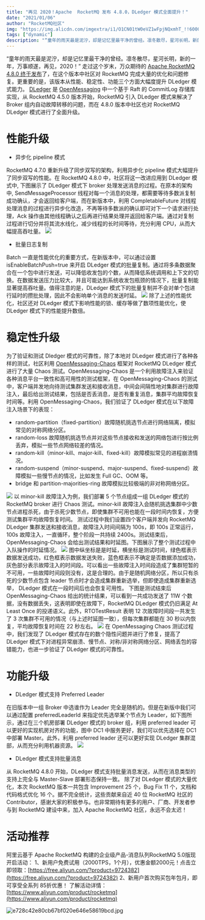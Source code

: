```yaml
---
title: "再见 2020！Apache  RocketMQ 发布 4.8.0，DLedger 模式全面提升！"
date: "2021/01/06"
author: "RocketMQ社区"
img: "https://img.alicdn.com/imgextra/i1/O1CN01tW0eVZ1wFpjNQxmhT_!!6000000006279-0-tps-685-383.jpg"
tags: ["dynamic"]
description: "“童年的雨天最是泥泞，却是记忆里最干净的曾经。凛冬散尽，星河长明，新的一年，万事顺遂，再见，2020！”"
---
```


“童年的雨天最是泥泞，却是记忆里最干净的曾经。凛冬散尽，星河长明，新的一年，万事顺遂，再见，2020！”
走过这个岁末，万众期待的 [Apache RocketMQ 4.8.0 终于发布](http://rocketmq.apache.org/release_notes/release-notes-4.8.0/)了，在这个版本中社区对 RocketMQ 完成大量的优化和问题修复。更重要的是，该版本从性能、稳定性、功能三个方面大幅度提升 DLedger 模式能力。
[DLedger](https://github.com/openmessaging/openmessaging-storage-dledger) 是 [OpenMessaging](https://github.com/openmessaging) 中一个基于 Raft 的 CommitLog 存储库实现，从 RocketMQ 4.5.0 版本开始，RocketMQ 引入 DLedger 模式来解决了 Broker 组内自动故障转移的问题，而在 4.8.0 版本中社区也对 RocketMQ DLedger 模式进行了全面升级。
# 性能升级

- 异步化 pipeline 模式

RocketMQ 4.7.0 重新升级了同步双写的架构，利用异步化 pipeline 模式大幅提升了同步双写的性能。在 RocketMQ 4.8.0 中，社区将这一改进应用到 DLedger 模式中, 下图展示了 DLedger 模式下 broker 处理发送消息的过程。在原本的架构中, SendMessageProcessor 线程对每一个消息的处理，都需要等待多数派复制成功确认，才会返回给客户端，而在新版本中，利用 CompletableFuture 对线程处理消息的过程进行异步化改造，不再等待多数派的确认即可对下一个请求进行处理，Ack 操作由其他线程确认之后再进行结果处理并返回给客户端。通过对复制过程进行切分并将其流水线化，减少线程的长时间等待，充分利用 CPU，从而大幅提高吞吐量。
![](https://img.alicdn.com/imgextra/i4/O1CN018Bi4r41eJoDx0jOW3_!!6000000003851-0-tps-1080-551.jpg)

- 批量日志复制

Batch 一直是性能优化的重要方式，在新版本中，可以通过设置 isEnableBatchPush=true 来开启 DLedger 模式的批量复制。通过将多条数据聚合在一个包中进行发送，可以降低收发包的个数，从而降低系统调用和上下文的切换。在数据发送压力比较大，并且可能达到系统收发包瓶颈的情况下，批量复制能显著提高吞吐量。值得注意的是，DLedger 模式下的批量复制并不会对单个包进行延时的攒批处理，因此不会影响单个消息的发送时延。
![](https://img.alicdn.com/imgextra/i2/O1CN01HmbPfd1ZNreZ0LF1t_!!6000000003183-0-tps-1080-784.jpg)
除了上述的性能优化，社区还对 DLedger 模式下影响性能的锁、缓存等做了数项性能优化，使 DLedger 模式下的性能提升数倍。
# 稳定性升级
为了验证和测试 Dledger 模式的可靠性，除了本地对 DLedger 模式进行了各种各样的测试，社区利用 [OpenMessaging-Chaos](https://github.com/openmessaging/openmessaging-chaos) 框架对 RocketMQ DLedger 模式进行了大量 Chaos 测试。OpenMessaging-Chaos 是一个利用故障注入来验证各种消息平台一致性和高可用性的测试框架，在 OpenMessaging-Chaos 的测试中，客户端并发地向待测试集群发送和接收消息，中间会间隔性地对集群进行故障注入，最后给出测试结果，包括是否丢消息，是否有重复消息，集群平均故障恢复时间等。利用 OpenMessaging-Chaos，我们验证了 DLedger 模式在以下故障注入场景下的表现：

- random-partition（fixed-partition）故障随机挑选节点进行网络隔离，模拟常见的对称网络分区。
- random-loss 故障随机挑选节点并对这些节点接收和发送的网络包进行按比例丢弃，模拟一些节点网络较差的情况。
- random-kill（minor-kill、major-kill、fixed-kill）故障模拟常见的进程崩溃情况。
- random-suspend（minor-suspend、major-suspend、fixed-suspend）故障模拟一些慢节点的情况，比如发生 Full GC、OOM 等。
- bridge 和 partition-majorities-ring 故障模拟比较极端的非对称网络分区。

![](https://img.alicdn.com/imgextra/i2/O1CN01YAUzSt1GS0XNGVsSL_!!6000000000620-0-tps-1024-619.jpg)
以 minor-kill 故障注入为例，我们部署 5 个节点组成一组 DLedger 模式的 RocketMQ broker 进行 Chaos 测试。minor-kill 故障注入会随机挑选集群中少数节点进程杀死，由于杀死少数节点，即使集群不可用也能在一段时间内恢复，方便测试集群平均故障恢复时间。
测试过程中我们设置四个客户端并发向 RocketMQ DLedger 集群发送和接收消息，故障注入时间间隔为 100s，即 100s 正常运行，100s 故障注入，一直循环，整个阶段一共持续 2400s。测试结束后，OpenMessaging-Chaos 会给出测试结果和时延图。下图展示了整个测试过程中入队操作的时延情况。
![](https://img.alicdn.com/imgextra/i1/O1CN01AM1flJ245JhjNVw5S_!!6000000007339-0-tps-1024-768.jpg)
图中纵坐标是是时延，横坐标是测试时间，绿色框表示数据发送成功，红色框表示数据发送失败，蓝色框表示不确定是否数据添加成功，灰色部分表示故障注入的时间段。可以看出一些故障注入时间段造成了集群短暂的不可用，一些故障时间段则没有，这是合理的。由于是随机网络分区，所以只有杀死的少数节点包含 leader 节点时才会造成集群重新选举，但即使造成集群重新选举， DLedger 模式在一段时间后也会恢复可用性。
下图是测试结束后 OpenMessaging-Chaos 给出的统计结果，可以看到一共成功发送了 11W 个数据，没有数据丢失，这表明即使在故障下，RocketMQ DLedger 模式仍旧满足 At Least Once 的投递语义。此外，RTOTestResult 表明 12 次故障时间段一共发生了 3 次集群不可用的情况（与上述时延图一致），但每次集群都能在 30 秒以内恢复，平均故障恢复时间在 22 秒左右。
![](https://img.alicdn.com/imgextra/i4/O1CN01T4joA81G7OiML2IlT_!!6000000000575-0-tps-906-1024.jpg)
在 OpenMessaging Chaos 测试过程中，我们发现了 DLedger 模式存在的数个隐性问题并进行了修复，提高了 DLedger 模式下对进程异常崩溃、慢节点、对称/非对称网络分区、网络丢包的容错能力，也进一步验证了 DLedger 模式的可靠性。
# 功能升级

- DLedger 模式支持 Preferred Leader

在旧版本中一组 Broker 中选谁作为 Leader 完全是随机的。但是在新版中我们可以通过配置 preferredLeaderId 来指定优先选举某个节点为 Leader，如下图所示，通过在三个机房部署 DLedger 模式的 broker 组，利用 preferred leader 可以更好的实现机房对齐的功能，图中 DC1 中服务更好，我们可以优先选择在 DC1 中部署 Master。此外，利用 preferred leader 还可以更好实现 DLedger 集群混部，从而充分利用机器资源。
![](https://img.alicdn.com/imgextra/i2/O1CN01iDNphl1YI52IzBTS4_!!6000000003035-0-tps-1024-476.jpg)

- DLedger 模式支持批量消息

从 RocketMQ 4.8.0 开始，DLedger 模式支持批量消息发送，从而在消息类型的支持上完全与 Master-Slave 部署形态保持一致。
除了对 DLedger 模式的大量优化，本次 RocketMQ 版本一共包含 Improvement 25 个，Bug Fix 11 个，文档和代码格式优化 16 个。据不完全统计，这些贡献来自近 40 位 RocketMQ 社区的 Contributor，感谢大家的积极参与。也非常期待有更多的用户、厂商、开发者参与到 RocketMQ 建设中来，加入 Apache RocketMQ 社区，永远不会太迟！

#  活动推荐

阿里云基于 Apache RocketMQ 构建的企业级产品-消息队列RocketMQ 5.0版现开启活动： 
1、新用户免费试用（2000TPS，1个月），优惠金额2000元！点击立即领取：[https://free.aliyun.com/?product=9724382](https://free.aliyun.com/?product=9724382)
2、新用户首次购买包年包月，即可享受全系列 85折优惠！ 了解活动详情：[https://www.aliyun.com/product/rocketmq](https://www.aliyun.com/product/rocketmq)

![e728c42e80cb67bf020e646e58619bcd.jpg](https://img.alicdn.com/imgextra/i4/O1CN01Xi1rcu1DM6aIC7ypz_!!6000000000201-0-tps-1920-675.jpg)